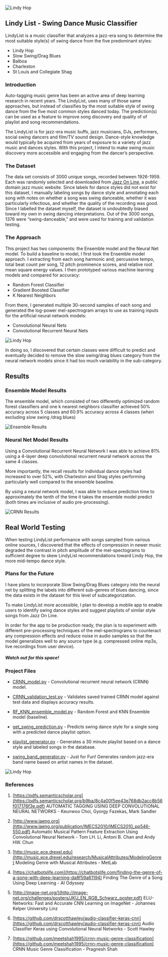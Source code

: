

![Lindy Hop](img/header.png?raw=true "LindyList")
## Lindy List - Swing Dance Music Classifier

LindyList is a music classifier that analyzes a jazz-era
song to determine the most suitable style(s) of swing dance
from the five predominant styles:

* Lindy Hop
* Slow Swing/Drag Blues
* Balboa
* Charleston
* St Louis and Collegiate Shag


### Introduction
Auto-tagging music genre has been an active area of deep learning research in recent years. The LindyList, uses many of those same approaches, but instead of classifies by the most suitable style of swing dance from the five most common styles danced today. The prediction(s) can be used as a feature to improve song discovery and quality of of playlist and song recommendations.

The LindyList is for jazz-era music buffs, jazz musicians, DJs, performers, social swing dancers and film/TV sound design. Dance-style knowledge would typically be acquired from years of exposure to a variety of jazz music and dances styles. With this project, I intend to make swing music discovery more accessible and engaging from the dancer’s perspective.

### The Dataset
The data set consists of 3000 unique songs, recorded between 1926-1959. Each was randomly selected
and downloaded from [Jazz On Line](https://http://www.jazz-on-line.com/), a public domain jazz
music website. Since labels for dance styles did not exist for
this dataset, I manually labeling songs by dance style and annotating each song with notes on whether a song was swing danceable, whether it
was particularly infectious, and whether the quality of the
recording was good. Since I labelled the dataset myself,
the dataset is undoubtedly biased toward my own
in swing dancing interpretations. Out of the 3000
songs, 1376 were “swing-danceable,” and were used for
training and validation testing.

### The Approach
This project has two components:  the Ensemble
model and the Neural Net model. To build a baseline to
model, I first took the Ensemble
model approach. I extracting from each song harmonic and;
percussive tempo, total beat count per song, 12 pitch prominence
scores, and relative root mean square energy values. I then
prototyped various machine learning models and compared
for accuracy:

* Random Forest Classifier
* Gradient Boosted Classifier
* K Nearest Neighbors

From there, I generated multiple 30-second samples of each song and generated the log-power mel-spectrogram arrays to use as training inputs for the artificial neural network models:

* Convolutional Neural Nets
* Convolutional Recurrent Neural Nets

![Lindy Hop](img/mel-specs.png?raw=true "Lindy Hop 1")

In doing so, I discovered that certain classes were difficult to
predict and eventually decided to remove the slow
swing/drag blues category from the neural network models since it had
too much variability in the sub-category.


## Results

### Ensemble Model Results
The ensemble model, which consisted of two differently optimized random forest classifiers and one k nearest neighbors classifier achieved 50% accuracy across 5 classes and 60.9% accuracy across 4 classes (when excluding slow swing /drag blues)

![Ensemble Results](img/Ensemble_results.png?raw=true "Results Model 1")

### Neural Net Model Results
Using a Convolutional Recurrent Neural Network I was able to achieve 81% using a 4-layer deep convolutional recurrent neural network across the same 4 classes.

More importantly, the recall results for individual dance styles had increased to over 52%, with Charleston and Shag styles performing particularly well compared to the ensemble baseline.

By using a neural network model, I was able to reduce prediction time to approximately the tenth of the time it takes the ensemble model predict (both times are inclusive of audio pre-processing).

![CRNN Results](img/CRNN_results.png?raw=true "Results Model 2")


## Real World Testing
When testing LindyList performance with songs sampled from various online
sources, I discovered that the effects of compression in
newer music degraded the contrast in pitch amplitude of the
mel-spectograms to sufficient degree to skew LindyList
recommendations toward Lindy Hop, the more mid-tempo
dance style.

### Plans for the Future
I have plans to incorporate Slow Swing/Drag Blues category into the neural net by splitting the labels into different sub-genres of blues dancing, since the data exists in the dataset for this level of subcategorization.

To make LindyList more accessible, I plan to develop a mobile app to enable users to identify swing dance styles and suggest playlists of similar style songs from Jazz On Line.

In order for the app to be production ready, the plan is to experiment with different pre-processing techniques of the mel-spectrograms to counteract any compression effects and reduce noise in audio samples so that the model generalizes well to any source type (e.g. compressed online mp3s, live recordings from user device).

##### Watch out for this space!

### Project Files
- [CRNN_model.py](https://github.com/lazell/jazz_music/blob/master/CRNN_model.py) - Convolutional recurrent neural network (CRNN) model.

- [CRNN_validation_test.py](https://github.com/lazell/jazz_music/blob/master/CRNN_validation_test.py) - Validates saved trained CRNN model against test data and displays accuracy results.

- [RF_KNN_ensemble_model.py](https://github.com/lazell/jazz_music/blob/master/RF_KNN_ensemble_model.py)  - Random Forest and KNN Ensemble model (baseline).

- [get_swing_prediction.py](https://github.com/lazell/jazz_music/blob/master/get_swing_prediction.py)  - Predicts swing dance style for a single song with a predicted dance playlist option.

- [playlist_generator.py](https://github.com/lazell/jazz_music/blob/master/playlist_generator.py)  - Generates a 30 minute playlist based on a dance style and labeled songs in the database.

- [swing_band_generator.py](https://github.com/lazell/jazz_music/blob/master/swing_band_generator.py)  - Just for Fun! Generates random jazz-era band name based on artist names in the dataset.

![Lindy Hop](img/jean_lindy.gif?raw=true "Lindy Hop 1")

### References

1. [https://pdfs.semanticscholar.org](https://pdfs.semanticscholar.org/b9ba/8c4a00f5ee43e768db2acc8b56f017176f3e.pdf) AUTOMATIC TAGGING USING DEEP CONVOLUTIONAL NEURAL NETWORKS - Keunwoo Choi, Gyorgy Fazekas, Mark Sandler

2. [http://www.iaeng.org](http://www.iaeng.org/publication/IMECS2010/IMECS2010_pp546-550.pdf) Automatic Musical Pattern Feature Extraction Using Convolutional Neural Network - Tom LH. Li, Antoni B. Chan and Andy HW. Chun

3. [http://music.ece.drexel.edu](http://music.ece.drexel.edu/research/MusicalAttributes/ModelingGenre) Modeling Genre with Musical Attributes - MetLab

4. [https://chatbotslife.com](https://chatbotslife.com/finding-the-genre-of-a-song-with-deep-learning-da8f59a61194) Finding The Genre of a Song Using Deep Learning - AI Odyssey

5. [http://image-net.org/](http://image-net.org/challenges/posters/JKU_EN_RGB_Schwarz_poster.pdf) ELU-Networks:
 Fast and Accurate CNN Learning on ImageNet - Johannes Kelper University Linz

6. [https://github.com/drscotthawley/audio-classifier-keras-cnn](https://github.com/drscotthawley/audio-classifier-keras-cnn) Audio Classifier Keras using Convolutional Neural Networks - Scott Hawley

7. [https://github.com/meetshah1995/crnn-music-genre-classification](https://github.com/meetshah1995/crnn-music-genre-classification) CRNN Music Genre Classification - Pragnesh Shah
